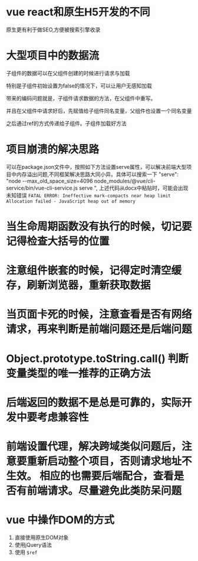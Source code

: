 
# vue react和原生H5开发的不同
原生更有利于做SEO,方便被搜索引擎收录

# 大型项目中的数据流
子组件的数据可以在父组件创建的时候进行请求与加载

特别是子组件初始设置为false的情况下，可以让用户无感知加载

带来的编码问题就是，子组件请求数据的方法，在父组件中重写。

并且在父组件中请求好后，先赋值给子组件同名变量，父组件也设置一个同名变量

之后通过ref的方式传递给子组件。子组件加载好方法

# 项目崩溃的解决思路
可以在package.json文件中，按照如下方法设置serve属性，可以解决前端大型项目中内存溢出问题,不同框架解决思路大同小异。具体可以搜索一下
"serve": "node --max_old_space_size=4096 node_modules/@vue/cli-service/bin/vue-cli-service.js serve ",
上述代码从docx中粘贴时，可能会出现未知错误
``` FATAL ERROR: Ineffective mark-compacts near heap limit Allocation failed - JavaScript heap out of memory ```

# 当生命周期函数没有执行的时候，切记要记得检查大括号的位置

# 注意组件嵌套的时候，记得定时清空缓存，刷新浏览器，重新获取数据

# 当页面卡死的时候，注意查看是否有网络请求，再来判断是前端问题还是后端问题

# Object.prototype.toString.call() 判断变量类型的唯一推荐的正确方法

# 后端返回的数据不是总是可靠的，实际开发中要考虑兼容性

# 前端设置代理，解决跨域类似问题后，注意要重新启动整个项目，否则请求地址不生效。 相应的也需要后端配合，查看是否有前端请求。尽量避免此类防呆问题

# vue 中操作DOM的方式
1. 直接使用原生DOM对象
2. 使用jQuery语法
3. 使用 ```$ref``` 